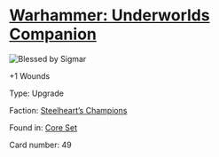 # [Warhammer: Underworlds Companion](https://guidokessels.github.io/wh-underworlds)

  

![Blessed by Sigmar](https://warhammerunderworlds.com/wp-content/uploads/sites/6/2017/12/049_ENG-Blessed-by-Sigmar.png)

+1 Wounds

Type: Upgrade

Faction: [Steelheart’s Champions](https://guidokessels.github.io/wh-underworlds/factions/steelhearts-champions)

Found in: [Core Set](https://guidokessels.github.io/wh-underworlds/locations/core-set)

Card number: 49
